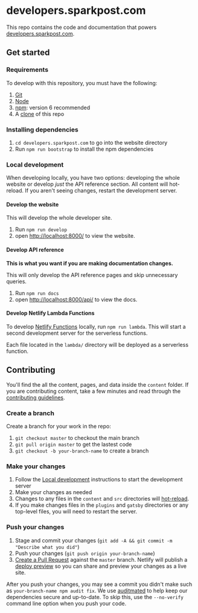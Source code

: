 # developers.sparkpost.com

This repo contains the code and documentation that powers [developers.sparkpost.com](https://developers.sparkpost.com).

## Get started

### Requirements

To develop with this repository, you must have the following:

1. [Git](https://git-scm.com/book/en/v2/Getting-Started-Installing-Git)
1. [Node](https://nodejs.org/en/download/)
1. [npm](https://docs.npmjs.com/troubleshooting/try-the-latest-stable-version-of-npm): version 6 recommended
1. A [clone](https://help.github.com/articles/cloning-a-repository/) of this repo

### Installing dependencies

1. `cd developers.sparkpost.com` to go into the website directory
1. Run `npm run bootstrap` to install the npm dependencies

### Local development

When developing locally, you have two options: developing the whole website or develop _just_ the API reference section. All content will hot-reload. If you aren't seeing changes, restart the development server.

#### Develop the website

This will develop the whole developer site.

1. Run `npm run develop`
1. open [http://localhost:8000/](http://localhost:8000/) to view the website.

#### Develop API reference

**This is what you want if you are making documentation changes.**

This will only develop the API reference pages and skip unnecessary queries.

1. Run `npm run docs`
1. open [http://localhost:8000/api/](http://localhost:8000/api/) to view the docs.

#### Develop Netlify Lambda Functions

To develop [Netlify Functions](https://www.netlify.com/docs/functions/) locally, run `npm run lambda`. This will start a second development server for the serverless functions.

Each file located in the `lambda/` directory will be deployed as a serverless function.

## Contributing

You'll find the all the content, pages, and data inside the `content` folder. If you are contributing content, take a few minutes and read through the [contributing guidelines](CONTRIBUTING.md).

### Create a branch

Create a branch for your work in the repo:

1. `git checkout master` to checkout the main branch
1. `git pull origin master` to get the lastest code
1. `git checkout -b your-branch-name` to create a branch

### Make your changes

1. Follow the [Local development](#local-development) instructions to start the development server
1. Make your changes as needed
1. Changes to any files in the `content` and `src` directories will [hot-reload](https://code-cartoons.com/hot-reloading-and-time-travel-debugging-what-are-they-3c8ed2812f35).
1. If you make changes files in the `plugins` and `gatsby` directories or any top-level files, you will need to restart the server.

### Push your changes

1. Stage and commit your changes (`git add -A && git commit -m "Describe what you did"`)
1. Push your changes (`git push origin your-branch-name`)
1. [Create a Pull Request](https://help.github.com/articles/creating-a-pull-request/) against the `master` branch. Netlify will publish a [deploy preview](https://www.netlify.com/blog/2016/07/20/introducing-deploy-previews-in-netlify/) so you can share and preview your changes as a live site.

After you push your changes, you may see a commit you didn't make such as `your-branch-name npm audit fix`. We use [auditmated](https://github.com/SparkPost/auditmated) to help keep our dependencies secure and up-to-date. To skip this, use the `--no-verify` command line option when you push your code.
